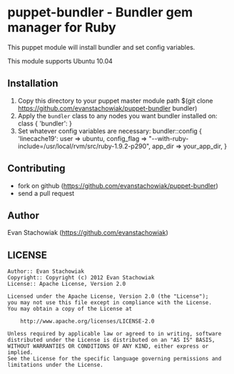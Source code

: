 puppet-bundler - Bundler gem manager for Ruby
==========================================

This puppet module will install bundler and set config 
variables.

This module supports Ubuntu 10.04

Installation
------------

1. Copy this directory to your puppet master module path $(git clone https://github.com/evanstachowiak/puppet-bundler bundler)
2. Apply the `bundler` class to any nodes you want bundler installed on: 
  class { 'bundler': }
3. Set whatever config variables are necessary: 
   bundler::config { 'linecache19':
    user        => ubuntu,
    config_flag => "--with-ruby-include=/usr/local/rvm/src/ruby-1.9.2-p290",
    app_dir     => your_app_dir,
  }


Contributing
------------

- fork on github (https://github.com/evanstachowiak/puppet-bundler)
- send a pull request

Author
------
Evan Stachowiak (https://github.com/evanstachowiak)

LICENSE
-------

    Author:: Evan Stachowiak
    Copyright:: Copyright (c) 2012 Evan Stachowiak
    License:: Apache License, Version 2.0

    Licensed under the Apache License, Version 2.0 (the "License");
    you may not use this file except in compliance with the License.
    You may obtain a copy of the License at

        http://www.apache.org/licenses/LICENSE-2.0

    Unless required by applicable law or agreed to in writing, software
    distributed under the License is distributed on an "AS IS" BASIS,
    WITHOUT WARRANTIES OR CONDITIONS OF ANY KIND, either express or implied.
    See the License for the specific language governing permissions and
    limitations under the License.
